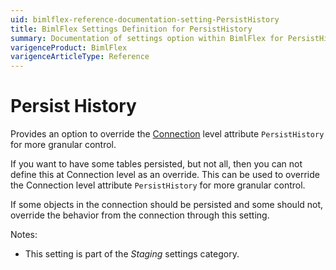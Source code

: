 ```yaml
---
uid: bimlflex-reference-documentation-setting-PersistHistory
title: BimlFlex Settings Definition for PersistHistory
summary: Documentation of settings option within BimlFlex for PersistHistory
varigenceProduct: BimlFlex
varigenceArticleType: Reference
---
```


# Persist History

Provides an option to override the [Connection](xref:bimlflex-reference-documentation-connection-entity) level attribute `PersistHistory` for more granular control.

If you want to have some tables persisted, but not all, then you can not define this at Connection level as an override. This can be used to override the Connection level attribute `PersistHistory` for more granular control.

If some objects in the connection should be persisted and some should not, override the behavior from the connection through this setting.

Notes:

* This setting is part of the *Staging* settings category.
